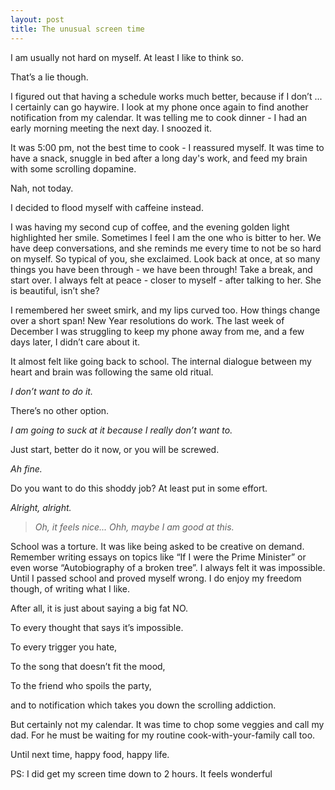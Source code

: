 ```yaml
---
layout: post
title: The unusual screen time
---
```


I am usually not hard on myself. At least I like to think so. 

That’s a lie though.

I figured out that having a schedule works much better, because if I don’t ... I certainly can go haywire. I look at my phone once again to find another notification from my calendar. It was telling me to cook dinner - I had an early morning meeting the next day. I snoozed it.

It was 5:00 pm, not the best time to cook - I reassured myself. It was time to have a snack, snuggle in bed after a long day's work, and feed my brain with some scrolling dopamine. 

Nah, not today. 

I decided to flood myself with caffeine instead.

I was having my second cup of coffee, and the evening golden light highlighted her smile. Sometimes I feel I am the one who is bitter to her. We have deep conversations, and she reminds me every time to not be so hard on myself. 
So typical of you, she exclaimed.
Look back at once, at so many things you have been through - we have been through!
Take a break, and start over.
I always felt at peace - closer to myself - after talking to her. 
She is beautiful, isn’t she?

I remembered her sweet smirk, and my lips curved too. How things change over a short span! New Year resolutions do work. The last week of December I was struggling to keep my phone away from me, and a few days later, I didn’t care about it.

It almost felt like going back to school.
The internal dialogue between my heart and brain was following the same old ritual.

_I don’t want to do it._

There’s no other option.

_I am going to suck at it because I really don’t want to._

Just start, better do it now, or you will be screwed.

_Ah fine._

Do you want to do this shoddy job?
At least put in some effort.

_Alright, alright._

>_Oh, it feels nice..._
_Ohh, maybe I am good at this._

School was a torture. It was like being asked to be creative on demand. Remember writing essays on topics like “If I were the Prime Minister” or even worse “Autobiography of a broken tree”. I always felt it was impossible. Until I passed school and proved myself wrong. I do enjoy my freedom though, of writing what I like.

After all, it is just about saying a big fat NO. 

To every thought that says it’s impossible.

To every trigger you hate,

To the song that doesn’t fit the mood,

To the friend who spoils the party,

and to notification which takes you down the scrolling addiction.

But certainly not my calendar.
It was time to chop some veggies and call my dad. For he must be waiting for my routine cook-with-your-family call too.

Until next time, happy food, happy life.

PS: I did get my screen time down to 2 hours. It feels wonderful